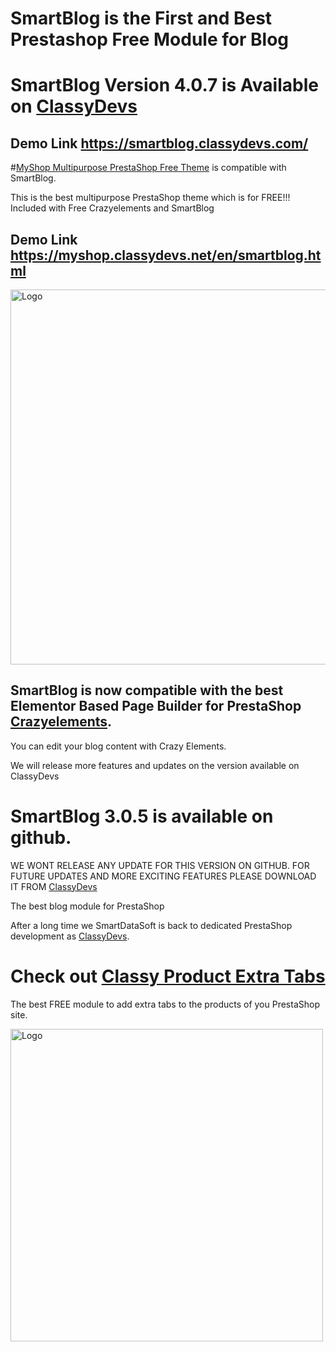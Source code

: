 # SmartBlog is the First and Best Prestashop Free Module for Blog

# SmartBlog Version 4.0.7 is Available on [ClassyDevs](https://classydevs.com/free-modules/smartblog/?utm_source=sbloggithub&utm_medium=sbloggithubredmi&utm_campaign=sbloggithubredmi)

## Demo Link https://smartblog.classydevs.com/

#[MyShop Multipurpose PrestaShop Free Theme](https://classydevs.com/myshop-multipurpose-prestashop-free-theme-download/?utm_source=sbloggithubmyshopbanner&utm_medium=sbloggithubredmimyshopbanner&utm_campaign=sbloggithubredmimyshopbanner) is compatible with SmartBlog. 

This is the best multipurpose PrestaShop theme which is for FREE!!! Included with Free Crazyelements and SmartBlog
## Demo Link https://myshop.classydevs.net/en/smartblog.html

<a href="https://classydevs.com/free-modules/classy-product-extra-tab/?utm_source=sbloggithubredmimyshopbanner&utm_medium=sbloggithubredmimyshopbanner&utm_campaign=sbloggithubredmimyshopbanner" target="_blank"><img src="https://github.com/smartdatasoft/smartblog/blob/develop/myshop_multipurpose_prestashop_theme_free.jpeg" alt="Logo" width="900" height="600"></a>

## SmartBlog is now compatible with the best Elementor Based Page Builder for PrestaShop [Crazyelements](https://classydevs.com/crazy-elements/?utm_source=smartblog_github_crazy&utm_medium=smartblog_github_redme&utm_campaign=smartblog_github_redme&utm_term=smartblog_github_redme). 

You can edit your blog content with Crazy Elements.

We will release more features and updates on the version available on ClassyDevs


# SmartBlog 3.0.5 is available on github. 

WE WONT RELEASE ANY UPDATE FOR THIS VERSION ON GITHUB. FOR FUTURE UPDATES AND MORE EXCITING FEATURES PLEASE DOWNLOAD IT FROM [ClassyDevs](https://classydevs.com/free-modules/smartblog/?utm_source=sbloggithub&utm_medium=sbloggithubredmi&utm_campaign=sbloggithubredmi)

The best blog module for PrestaShop


After a long time we SmartDataSoft is back to dedicated PrestaShop development as [ClassyDevs](https://classydevs.com/?utm_source=sbloggithub&utm_medium=sbloggithubredmi&utm_campaign=sbloggithubredmi).



# Check out [Classy Product Extra Tabs](https://classydevs.com/free-modules/classy-product-extra-tab/?utm_source=sbloggithub&utm_medium=sbloggithubredmi&utm_campaign=sbloggithubredmi) 
The best FREE module to add extra tabs to the products of you PrestaShop site.

<a href="https://classydevs.com/free-modules/classy-product-extra-tab/?utm_source=sbloggithub&utm_medium=sbloggithubredmi&utm_campaign=sbloggithubredmi" target="_blank"><img src="Frame 8.png" alt="Logo" width="500" height="500"></a>
